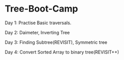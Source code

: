 # Tree-Boot-Camp
Day 1: Practise Basic traversals.

Day 2: Daimeter, Inverting Tree

Day 3: Finding Subtree(REVISIT), Symmetric tree

Day 4: Convert Sorted Array to binary tree(REVISIT++)

